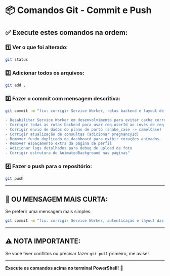 # 📦 Comandos Git - Commit e Push

## ✅ **Execute estes comandos na ordem:**

### **1️⃣ Ver o que foi alterado:**
```bash
git status
```

### **2️⃣ Adicionar todos os arquivos:**
```bash
git add .
```

### **3️⃣ Fazer o commit com mensagem descritiva:**
```bash
git commit -m "fix: corrigir Service Worker, rotas backend e layout de páginas

- Desabilitar Service Worker em desenvolvimento para evitar cache corrompido
- Corrigir todas as rotas backend para usar req.userId ao invés de req.session.userId
- Corrigir envio de dados do plano de parto (snake_case -> camelCase)
- Corrigir atualização de consultas (adicionar pregnancyId)
- Remover fundo duplicado do dashboard para exibir corações animados
- Remover espaçamento extra da página de perfil
- Adicionar logs detalhados para debug de upload de foto
- Corrigir estrutura de AnimatedBackground nas páginas"
```

### **4️⃣ Fazer o push para o repositório:**
```bash
git push
```

---

## 📝 **OU MENSAGEM MAIS CURTA:**

Se preferir uma mensagem mais simples:

```bash
git commit -m "fix: corrigir Service Worker, autenticação e layout das páginas"
```

---

## ⚠️ **NOTA IMPORTANTE:**

Se você tiver conflitos ou precisar fazer `git pull` primeiro, me avise!

---

**Execute os comandos acima no terminal PowerShell!** 🚀

